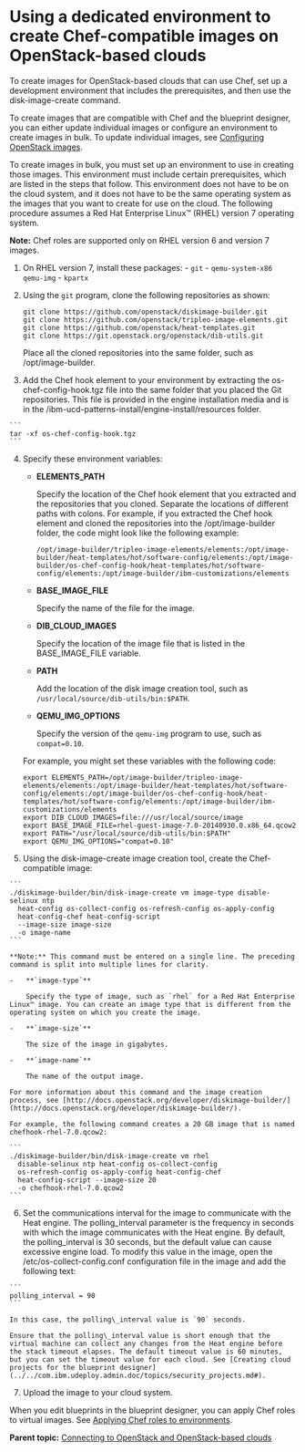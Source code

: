 # Using a dedicated environment to create Chef-compatible images on OpenStack-based clouds

To create images for OpenStack-based clouds that can use Chef, set up a development environment that includes the prerequisites, and then use the disk-image-create command.

To create images that are compatible with Chef and the blueprint designer, you can either update individual images or configure an environment to create images in bulk. To update individual images, see [Configuring OpenStack images](cloud_connect_openstack_images.md).

To create images in bulk, you must set up an environment to use in creating those images. This environment must include certain prerequisites, which are listed in the steps that follow. This environment does not have to be on the cloud system, and it does not have to be the same operating system as the images that you want to create for use on the cloud. The following procedure assumes a Red Hat Enterprise Linux™ \(RHEL\) version 7 operating system.

**Note:** Chef roles are supported only on RHEL version 6 and version 7 images.

1.   On RHEL version 7, install these packages: 
    -   `git`
    -   `qemu-system-x86 qemu-img`
    -   `kpartx`
2.  Using the `git` program, clone the following repositories as shown:

    ```
    git clone https://github.com/openstack/diskimage-builder.git
    git clone https://github.com/openstack/tripleo-image-elements.git
    git clone https://github.com/openstack/heat-templates.git
    git clone https://git.openstack.org/openstack/dib-utils.git
    ```

    Place all the cloned repositories into the same folder, such as /opt/image-builder.

3.   Add the Chef hook element to your environment by extracting the os-chef-config-hook.tgz file into the same folder that you placed the Git repositories. This file is provided in the engine installation media and is in the /ibm-ucd-patterns-install/engine-install/resources folder.

    ```
    tar -xf os-chef-config-hook.tgz
    ```

4.  Specify these environment variables:

    -   **ELEMENTS\_PATH**

        Specify the location of the Chef hook element that you extracted and the repositories that you cloned. Separate the locations of different paths with colons. For example, if you extracted the Chef hook element and cloned the repositories into the /opt/image-builder folder, the code might look like the following example:

        `/opt/image-builder/tripleo-image-elements/elements:/opt/image-builder/heat-templates/hot/software-config/elements:/opt/image-builder/os-chef-config-hook/heat-templates/hot/software-config/elements:/opt/image-builder/ibm-customizations/elements`

    -   **BASE\_IMAGE\_FILE**

        Specify the name of the file for the image.

    -   **DIB\_CLOUD\_IMAGES**

        Specify the location of the image file that is listed in the BASE\_IMAGE\_FILE variable.

    -   **PATH**

        Add the location of the disk image creation tool, such as `/usr/local/source/dib-utils/bin:$PATH`.

    -   **QEMU\_IMG\_OPTIONS**

        Specify the version of the `qemu-img` program to use, such as `compat=0.10`.

    For example, you might set these variables with the following code:

    ```
    export ELEMENTS_PATH=/opt/image-builder/tripleo-image-elements/elements:/opt/image-builder/heat-templates/hot/software-config/elements:/opt/image-builder/os-chef-config-hook/heat-templates/hot/software-config/elements:/opt/image-builder/ibm-customizations/elements
    export DIB_CLOUD_IMAGES=file:///usr/local/source/image
    export BASE_IMAGE_FILE=rhel-guest-image-7.0-20140930.0.x86_64.qcow2
    export PATH="/usr/local/source/dib-utils/bin:$PATH"
    export QEMU_IMG_OPTIONS="compat=0.10"
    ```

5.   Using the disk-image-create image creation tool, create the Chef-compatible image: 

    ```
    ./diskimage-builder/bin/disk-image-create vm image-type disable-selinux ntp 
      heat-config os-collect-config os-refresh-config os-apply-config 
      heat-config-chef heat-config-script 
      --image-size image-size 
      -o image-name
    ```

    **Note:** This command must be entered on a single line. The preceding command is split into multiple lines for clarity.

    -   **`image-type`**

        Specify the type of image, such as `rhel` for a Red Hat Enterprise Linux™ image. You can create an image type that is different from the operating system on which you create the image.

    -   **`image-size`**

        The size of the image in gigabytes.

    -   **`image-name`**

        The name of the output image.

    For more information about this command and the image creation process, see [http://docs.openstack.org/developer/diskimage-builder/](http://docs.openstack.org/developer/diskimage-builder/).

    For example, the following command creates a 20 GB image that is named chefhook-rhel-7.0.qcow2:

    ```
    ./diskimage-builder/bin/disk-image-create vm rhel 
      disable-selinux ntp heat-config os-collect-config 
      os-refresh-config os-apply-config heat-config-chef 
      heat-config-script --image-size 20 
      -o chefhook-rhel-7.0.qcow2
    ```

6.   Set the communications interval for the image to communicate with the Heat engine. The polling\_interval parameter is the frequency in seconds with which the image communicates with the Heat engine. By default, the polling\_interval is 30 seconds, but the default value can cause excessive engine load. To modify this value in the image, open the /etc/os-collect-config.conf configuration file in the image and add the following text:

    ```
    polling_interval = 90
    ```

    In this case, the polling\_interval value is `90` seconds.

    Ensure that the polling\_interval value is short enough that the virtual machine can collect any changes from the Heat engine before the stack timeout elapses. The default timeout value is 60 minutes, but you can set the timeout value for each cloud. See [Creating cloud projects for the blueprint designer](../../com.ibm.udeploy.admin.doc/topics/security_projects.md#).

7.  Upload the image to your cloud system.

When you edit blueprints in the blueprint designer, you can apply Chef roles to virtual images. See [Applying Chef roles to environments](blueprint_chef.md).

**Parent topic:** [Connecting to OpenStack and OpenStack-based clouds](../../com.ibm.edt.doc/topics/cloud_connect_openstack.md)

